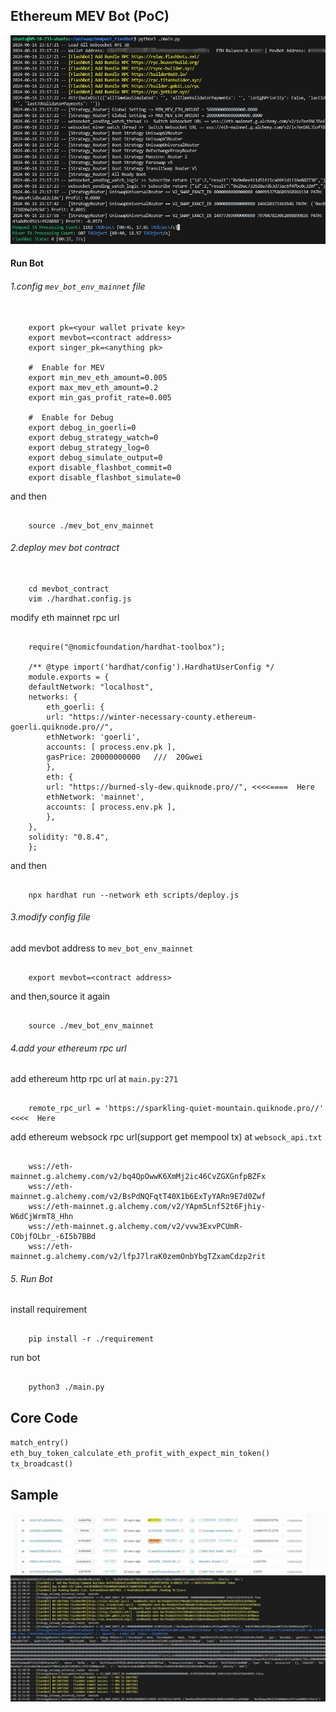 
## Ethereum MEV Bot (PoC)

![sample.png](./sample.png)

#### Run Bot

###### 1.config `mev_bot_env_mainnet` file

```

    export pk=<your wallet private key>
    export mevbot=<contract address>
    export singer_pk=<anything pk>

    #  Enable for MEV
    export min_mev_eth_amount=0.005
    export max_mev_eth_amount=0.2
    export min_gas_profit_rate=0.005

    #  Enable for Debug
    export debug_in_goerli=0
    export debug_strategy_watch=0
    export debug_strategy_log=0
    export debug_simulate_output=0
    export disable_flashbot_commit=0
    export disable_flashbot_simulate=0

```

and then

```

    source ./mev_bot_env_mainnet

```

###### 2.deploy mev bot contract

```

    cd mevbot_contract
    vim ./hardhat.config.js

```

modify eth mainnet rpc url

```

    require("@nomicfoundation/hardhat-toolbox");

    /** @type import('hardhat/config').HardhatUserConfig */
    module.exports = {
    defaultNetwork: "localhost",
    networks: {
        eth_goerli: {
        url: "https://winter-necessary-county.ethereum-goerli.quiknode.pro//",
        ethNetwork: 'goerli',
        accounts: [ process.env.pk ],
        gasPrice: 20000000000   ///  20Gwei
        },
        eth: {
        url: "https://burned-sly-dew.quiknode.pro//", <<<<====  Here
        ethNetwork: 'mainnet',
        accounts: [ process.env.pk ],
        },
    },
    solidity: "0.8.4",
    };

```

and then

```

    npx hardhat run --network eth scripts/deploy.js

```

###### 3.modify config file

add mevbot address to `mev_bot_env_mainnet`

```

    export mevbot=<contract address>

```

and then,source it again

```

    source ./mev_bot_env_mainnet

```

###### 4.add your ethereum rpc url

add ethereum http rpc url at `main.py:271`

```

    remote_rpc_url = 'https://sparkling-quiet-mountain.quiknode.pro//'   <<<<  Here

```

add ethereum websock rpc url(support get mempool tx) at `websock_api.txt`

```

    wss://eth-mainnet.g.alchemy.com/v2/bq4QpOwwK6XmMj2ic46CvZGXGnfpBZFx
    wss://eth-mainnet.g.alchemy.com/v2/BsPdNQFqtT40X1b6ExTyYARn9E7d0Zwf
    wss://eth-mainnet.g.alchemy.com/v2/YApm5Lnf52t6Fjhiy-W6dCjWrmT8_Hhn
    wss://eth-mainnet.g.alchemy.com/v2/vvw3ExvPCUmR-CObjfOLbr_-6I5b7BBd
    wss://eth-mainnet.g.alchemy.com/v2/lfpJ7lraK0zemOnbYbgTZxamCdzp2rit

```

###### 5. Run Bot

install requirement

```

    pip install -r ./requirement

```

run bot

```

    python3 ./main.py

```

## Core Code

`match_entry()`
`eth_buy_token_calculate_eth_profit_with_expect_min_token()`
`tx_broadcast()`

## Sample

![sample_1.jpg](./sample_1.jpg)
